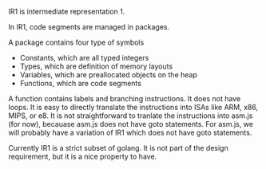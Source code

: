IR1 is intermediate representation 1.

In IR1, code segments are managed in packages.

A package contains four type of symbols

- Constants, which are all typed integers
- Types, which are definition of memory layouts
- Variables, which are preallocated objects on the heap
- Functions, which are code segments

A function contains labels and branching instructions.  It does not
have loops.  It is easy to directly translate the instructions into
ISAs like ARM, x86, MIPS, or e8.  It is not straightforward to
tranlate the instructions into asm.js (for now), becauase asm.js does
not have goto statements. For asm.js, we will probably have a
variation of IR1 which does not have goto statements.

Currently IR1 is a strict subset of golang. It is not part of the
design requirement, but it is a nice property to have.